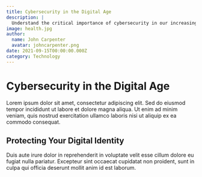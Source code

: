 ```yaml
---
title: Cybersecurity in the Digital Age
description: |
  Understand the critical importance of cybersecurity in our increasingly connected world. This article covers common threats, best practices for protection, and emerging trends in digital security.
image: health.jpg
author:
  name: John Carpenter
  avatar: johncarpenter.png
date: 2021-09-15T00:00:00.000Z
category: Technology
---
```


# Cybersecurity in the Digital Age

Lorem ipsum dolor sit amet, consectetur adipiscing elit. Sed do eiusmod tempor incididunt ut labore et dolore magna aliqua. Ut enim ad minim veniam, quis nostrud exercitation ullamco laboris nisi ut aliquip ex ea commodo consequat.

## Protecting Your Digital Identity

Duis aute irure dolor in reprehenderit in voluptate velit esse cillum dolore eu fugiat nulla pariatur. Excepteur sint occaecat cupidatat non proident, sunt in culpa qui officia deserunt mollit anim id est laborum.
